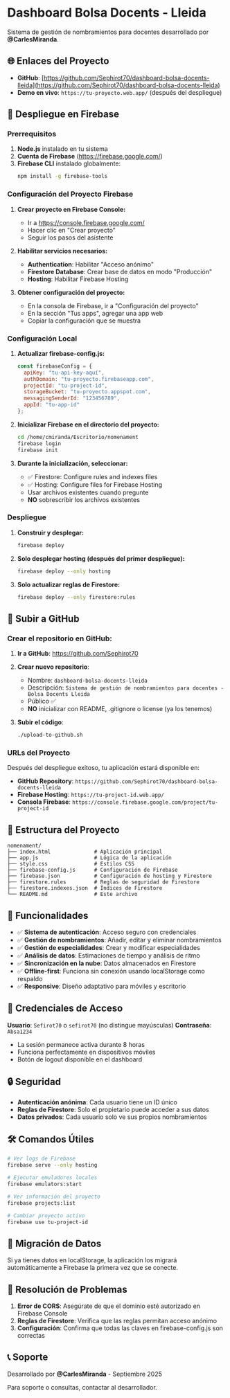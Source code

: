# Dashboard Bolsa Docents - Lleida

Sistema de gestión de nombramientos para docentes desarrollado por **@CarlesMiranda**.

## 🌐 Enlaces del Proyecto

- **GitHub**: [https://github.com/Sephirot70/dashboard-bolsa-docents-lleida](https://github.com/Sephirot70/dashboard-bolsa-docents-lleida)
- **Demo en vivo**: `https://tu-proyecto.web.app/` (después del despliegue)

## 🚀 Despliegue en Firebase

### Prerrequisitos

1. **Node.js** instalado en tu sistema
2. **Cuenta de Firebase** (https://firebase.google.com/)
3. **Firebase CLI** instalado globalmente:
   ```bash
   npm install -g firebase-tools
   ```

### Configuración del Proyecto Firebase

1. **Crear proyecto en Firebase Console:**
   - Ir a https://console.firebase.google.com/
   - Hacer clic en "Crear proyecto"
   - Seguir los pasos del asistente

2. **Habilitar servicios necesarios:**
   - **Authentication**: Habilitar "Acceso anónimo"
   - **Firestore Database**: Crear base de datos en modo "Producción"
   - **Hosting**: Habilitar Firebase Hosting

3. **Obtener configuración del proyecto:**
   - En la consola de Firebase, ir a "Configuración del proyecto"
   - En la sección "Tus apps", agregar una app web
   - Copiar la configuración que se muestra

### Configuración Local

1. **Actualizar firebase-config.js:**
   ```javascript
   const firebaseConfig = {
     apiKey: "tu-api-key-aquí",
     authDomain: "tu-proyecto.firebaseapp.com",
     projectId: "tu-project-id",
     storageBucket: "tu-proyecto.appspot.com",
     messagingSenderId: "123456789",
     appId: "tu-app-id"
   };
   ```

2. **Inicializar Firebase en el directorio del proyecto:**
   ```bash
   cd /home/cmiranda/Escritorio/nomenament
   firebase login
   firebase init
   ```

3. **Durante la inicialización, seleccionar:**
   - ✅ Firestore: Configure rules and indexes files
   - ✅ Hosting: Configure files for Firebase Hosting
   - Usar archivos existentes cuando pregunte
   - **NO** sobrescribir los archivos existentes

### Despliegue

1. **Construir y desplegar:**
   ```bash
   firebase deploy
   ```

2. **Solo desplegar hosting (después del primer despliegue):**
   ```bash
   firebase deploy --only hosting
   ```

3. **Solo actualizar reglas de Firestore:**
   ```bash
   firebase deploy --only firestore:rules
   ```

## 📂 Subir a GitHub

### Crear el repositorio en GitHub:

1. **Ir a GitHub**: https://github.com/Sephirot70
2. **Crear nuevo repositorio**:
   - Nombre: `dashboard-bolsa-docents-lleida`
   - Descripción: `Sistema de gestión de nombramientos para docentes - Bolsa Docents Lleida`
   - Público ✅
   - **NO** inicializar con README, .gitignore o license (ya los tenemos)

3. **Subir el código**:
   ```bash
   ./upload-to-github.sh
   ```

### URLs del Proyecto

Después del despliegue exitoso, tu aplicación estará disponible en:
- **GitHub Repository**: `https://github.com/Sephirot70/dashboard-bolsa-docents-lleida`
- **Firebase Hosting**: `https://tu-project-id.web.app/`
- **Consola Firebase**: `https://console.firebase.google.com/project/tu-project-id`

## 📁 Estructura del Proyecto

```
nomenament/
├── index.html              # Aplicación principal
├── app.js                  # Lógica de la aplicación
├── style.css               # Estilos CSS
├── firebase-config.js      # Configuración de Firebase
├── firebase.json           # Configuración de hosting y Firestore
├── firestore.rules         # Reglas de seguridad de Firestore
├── firestore.indexes.json  # Índices de Firestore
└── README.md               # Este archivo
```

## 🔧 Funcionalidades

- ✅ **Sistema de autenticación**: Acceso seguro con credenciales
- ✅ **Gestión de nombramientos**: Añadir, editar y eliminar nombramientos
- ✅ **Gestión de especialidades**: Crear y modificar especialidades
- ✅ **Análisis de datos**: Estimaciones de tiempo y análisis de ritmo
- ✅ **Sincronización en la nube**: Datos almacenados en Firestore
- ✅ **Offline-first**: Funciona sin conexión usando localStorage como respaldo
- ✅ **Responsive**: Diseño adaptativo para móviles y escritorio

## 🔐 Credenciales de Acceso

**Usuario**: `Sefirot70` o `sefirot70` (no distingue mayúsculas)
**Contraseña**: `Absa1234`

- La sesión permanece activa durante 8 horas
- Funciona perfectamente en dispositivos móviles
- Botón de logout disponible en el dashboard

## 🔒 Seguridad

- **Autenticación anónima**: Cada usuario tiene un ID único
- **Reglas de Firestore**: Solo el propietario puede acceder a sus datos
- **Datos privados**: Cada usuario solo ve sus propios nombramientos

## 🛠️ Comandos Útiles

```bash
# Ver logs de Firebase
firebase serve --only hosting

# Ejecutar emuladores locales
firebase emulators:start

# Ver información del proyecto
firebase projects:list

# Cambiar proyecto activo
firebase use tu-project-id
```

## 📱 Migración de Datos

Si ya tienes datos en localStorage, la aplicación los migrará automáticamente a Firebase la primera vez que se conecte.

## 🐛 Resolución de Problemas

1. **Error de CORS**: Asegúrate de que el dominio esté autorizado en Firebase Console
2. **Reglas de Firestore**: Verifica que las reglas permitan acceso anónimo
3. **Configuración**: Confirma que todas las claves en firebase-config.js son correctas

## 📞 Soporte

Desarrollado por **@CarlesMiranda** - Septiembre 2025

Para soporte o consultas, contactar al desarrollador.
